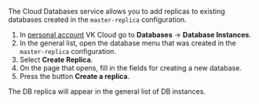 The Cloud Databases service allows you to add replicas to existing databases created in the `master-replica` configuration.

1. In [personal account](https://msk.cloud.vk.com/app/) VK Cloud go to **Databases** → **Database Instances**.
1. In the general list, open the database menu that was created in the `master-replica` configuration.
1. Select **Create Replica**.
1. On the page that opens, fill in the fields for creating a new database.
1. Press the button **Create a replica**.

The DB replica will appear in the general list of DB instances.
